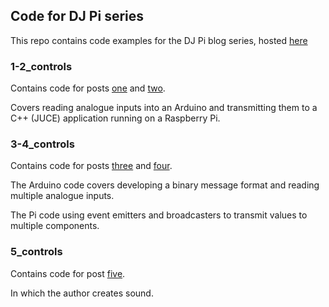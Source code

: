 ## Code for DJ Pi series

This repo contains code examples for the DJ Pi blog series, hosted [here](https://blog.tmjohnson.co.uk/)

### 1-2_controls

Contains code for posts [one](https://www.tmjohnson.co.uk/posts/effects-part-one/) and [two](https://www.tmjohnson.co.uk/posts/effects-part-two/).

Covers reading analogue inputs into an Arduino and transmitting them to a C++ (JUCE) application running on a Raspberry Pi.

### 3-4_controls

Contains code for posts [three](https://www.tmjohnson.co.uk/posts/effects-part-three/) and [four](https://www.tmjohnson.co.uk/posts/effects-part-four/).

The Arduino code covers developing a binary message format and reading multiple analogue inputs.

The Pi code using event emitters and broadcasters to transmit values to multiple components.

### 5_controls

Contains code for post [five](https://www.tmjohnson.co.uk/posts/effects-part-five/).

In which the author creates sound.
